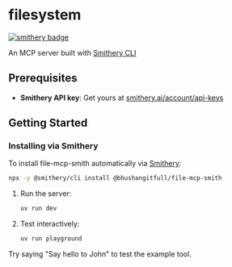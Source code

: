 # filesystem

[![smithery badge](https://smithery.ai/badge/@bhushangitfull/file-mcp-smith)](https://smithery.ai/server/@bhushangitfull/file-mcp-smith)

An MCP server built with [Smithery CLI](https://smithery.ai/docs/getting_started/quickstart_build_python)

## Prerequisites

- **Smithery API key**: Get yours at [smithery.ai/account/api-keys](https://smithery.ai/account/api-keys)

## Getting Started

### Installing via Smithery

To install file-mcp-smith automatically via [Smithery](https://smithery.ai/server/@bhushangitfull/file-mcp-smith):

```bash
npx -y @smithery/cli install @bhushangitfull/file-mcp-smith
```

1. Run the server:
   ```bash
   uv run dev
   ```

2. Test interactively:

   ```bash
   uv run playground
   ```

Try saying "Say hello to John" to test the example tool.





